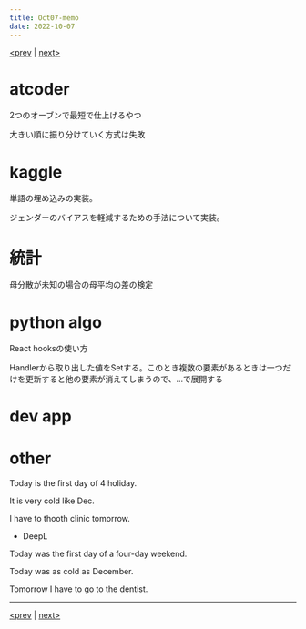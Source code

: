 ```yaml
---
title: Oct07-memo 
date: 2022-10-07 
---
```


[<prev](https://idekworks.github.io/TechnicalMemo/2022/10/06/Oct06.html) | [next>](https://idekworks.github.io/TechnicalMemo/2022/10/08/Oct08.html) 

# atcoder
2つのオーブンで最短で仕上げるやつ

大きい順に振り分けていく方式は失敗


# kaggle
単語の埋め込みの実装。

ジェンダーのバイアスを軽減するための手法について実装。

# 統計
母分散が未知の場合の母平均の差の検定

# python algo
React hooksの使い方

Handlerから取り出した値をSetする。このとき複数の要素があるときは一つだけを更新すると他の要素が消えてしまうので、...で展開する


# dev app

# other
Today is the first day of 4 holiday.

It is very cold like Dec.

I have to thooth clinic tomorrow.

- DeepL

Today was the first day of a four-day weekend.

Today was as cold as December.

Tomorrow I have to go to the dentist.

***

[<prev](https://idekworks.github.io/TechnicalMemo/2022/10/06/Oct06.html) | [next>](https://idekworks.github.io/TechnicalMemo/2022/10/08/Oct08.html)

